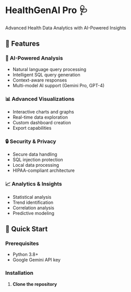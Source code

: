 # HealthGenAI Pro 🩺

Advanced Health Data Analytics with AI-Powered Insights

## 🌟 Features

### 🤖 AI-Powered Analysis
- Natural language query processing
- Intelligent SQL query generation
- Context-aware responses
- Multi-model AI support (Gemini Pro, GPT-4)

### 📊 Advanced Visualizations
- Interactive charts and graphs
- Real-time data exploration
- Custom dashboard creation
- Export capabilities

### 🔒 Security & Privacy
- Secure data handling
- SQL injection protection
- Local data processing
- HIPAA-compliant architecture

### 📈 Analytics & Insights
- Statistical analysis
- Trend identification
- Correlation analysis
- Predictive modeling

## 🚀 Quick Start

### Prerequisites
- Python 3.8+
- Google Gemini API key

### Installation

1. **Clone the repository**
